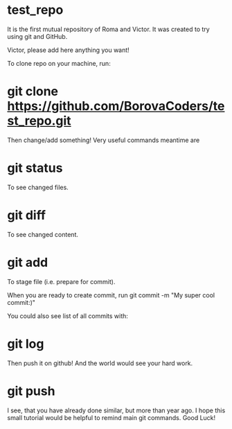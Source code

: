 # test_repo
It is the first mutual repository of Roma and Victor.
It was created to try using git and GitHub.

Victor, please add here anything you want!

To clone repo on your machine, run:
# git clone https://github.com/BorovaCoders/test_repo.git

Then change/add something!
Very useful commands meantime are
# git status
To see changed files.
# git diff
To see changed content.
# git add <file>
To stage file (i.e. prepare for commit).

When you are ready to create commit, run
git commit -m "My super cool commit:)"

You could also see list of all commits with:
# git log

Then push it on github! And the world would see your hard work.
# git push

I see, that you have already done similar, but more than year ago.
I hope this small tutorial would be helpful to remind main git commands.
Good Luck!

